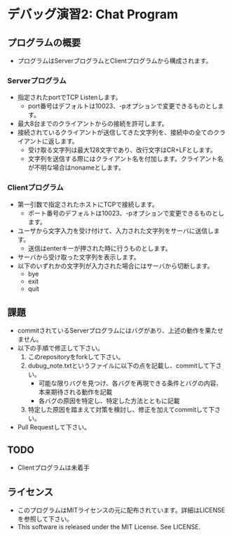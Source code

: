 # デバッグ演習2: Chat Program


## プログラムの概要
- プログラムはServerプログラムとClientプログラムから構成されます。

### Serverプログラム
- 指定されたportでTCP Listenします。
  - port番号はデフォルトは10023、-pオプションで変更できるものとします。
- 最大8台までのクライアントからの接続を許可します。
- 接続されているクライアントが送信してきた文字列を、接続中の全てのクライアントに返します。
  - 受け取る文字列は最大128文字であり、改行文字はCR+LFとします。
  - 文字列を送信する際にはクライアント名を付加します。クライアント名が不明な場合はnonameとします。

### Clientプログラム
- 第一引数で指定されたホストにTCPで接続します。
  - ポート番号のデフォルトは10023、-pオプションで変更できるものとします。
- ユーザから文字入力を受け付けて、入力された文字列をサーバに送信します。
  - 送信はenterキーが押された時に行うものとします。
- サーバから受け取った文字列を表示します。
- 以下のいずれかの文字列が入力された場合にはサーバから切断します。
  - bye
  - exit
  - quit


## 課題
- commitされているServerプログラムにはバグがあり、上述の動作を果たせません。
- 以下の手順で修正して下さい。
  1. このrepositoryをforkして下さい。
  1. dubug_note.txtというファイルに以下の点を記載し、commitして下さい。
     - 可能な限りバグを見つけ、各バグを再現できる条件とバグの内容、本来期待される動作を記載
     - 各バグの原因を特定し、特定した方法とともに記載
  1. 特定した原因を踏まえて対策を検討し、修正を加えてcommitして下さい。
- Pull Requestして下さい。


## TODO
- Clientプログラムは未着手


## ライセンス
- このプログラムはMITライセンスの元に配布されています。詳細はLICENSEを参照して下さい。
- This software is released under the MIT License.  See LICENSE.
